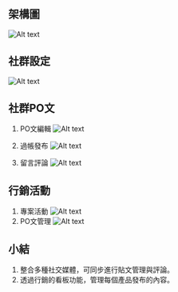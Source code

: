 ## 架構圖
![Alt text](https://github.com/ksharry/2024-ODOO17-Enterprise-Plan/blob/main/pic/F172701.png?raw=true)

## 社群設定
![Alt text](https://github.com/ksharry/2024-ODOO17-Enterprise-Plan/blob/main/pic/F172702.png?raw=true)


## 社群PO文
1. PO文編輯
![Alt text](https://github.com/ksharry/2024-ODOO17-Enterprise-Plan/blob/main/pic/F172703.png?raw=true)

2. 過帳發布
![Alt text](https://github.com/ksharry/2024-ODOO17-Enterprise-Plan/blob/main/pic/F172704.png?raw=true)

3. 留言評論
![Alt text](https://github.com/ksharry/2024-ODOO17-Enterprise-Plan/blob/main/pic/F172705.png?raw=true)

## 行銷活動
1. 專案活動
![Alt text](https://github.com/ksharry/2024-ODOO17-Enterprise-Plan/blob/main/pic/F172706.png?raw=true)
2. PO文管理
![Alt text](https://github.com/ksharry/2024-ODOO17-Enterprise-Plan/blob/main/pic/F172707.png?raw=true)


## 小結
1. 整合多種社交媒體，可同步進行貼文管理與評論。
2. 透過行銷的看板功能，管理每個產品發布的內容。


